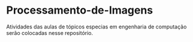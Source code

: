 # Processamento-de-Imagens

Atividades das aulas de tópicos especias em engenharia de computação serão colocadas nesse repositório.